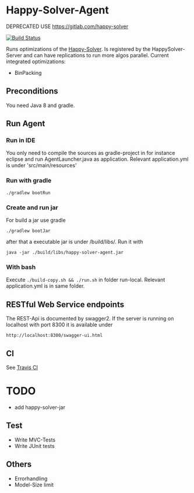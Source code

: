 # Happy-Solver-Agent

DEPRECATED USE https://gitlab.com/happy-solver

[![Build Status](https://img.shields.io/travis/mlieberwirth/happy-solver-agent.svg?label=Travis%20CI&logo=travis&style=flat-square)](https://travis-ci.org/mlieberwirth/happy-solver-agent)&nbsp;

Runs optimizations of the [Happy-Solver](https://github.com/mlieberwirth/happy-solver). Is registered by the HappySolver-Server and can have replications to run more algos parallel.
Current integrated optimizations:
 - BinPacking 

## Preconditions
You need Java 8 and gradle.

## Run Agent

### Run in IDE

You only need to compile the sources as gradle-project in for instance eclipse and run AgentLauncher.java as application. Relevant application.yml is under 'src/main/resources'

### Run with gradle

    ./gradlew bootRun

### Create and run jar 
For build a jar use gradle

    ./gradlew bootJar
    
after that a executable jar is under /build/libs/. Run it with
    
    java -jar ./build/libs/happy-solver-agent.jar

### With bash

Execute ``./build-copy.sh && ./run.sh`` in folder run-local. Relevant application.yml is in same folder.

## RESTful Web Service endpoints

The REST-Api is documented by swagger2. If the server is running on localhost with port 8300 it is available under

    http://localhost:8300/swagger-ui.html

## CI
See [Travis CI](https://travis-ci.org/mlieberwirth/happy-solver-agent?utm_medium=notification&utm_source=github_status)

# TODO

- add happy-solver-jar

## Test
- Write MVC-Tests
- Write JUnit tests

## Others
- Errorhandling
- Model-Size limit

